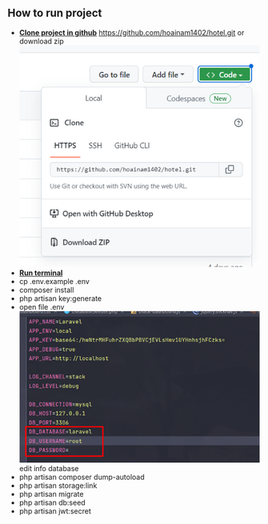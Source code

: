 ## How to run project

- **[Clone project in github]()**
  https://github.com/hoainam1402/hotel.git or download zip
![img.png](img.png)
- **[Run terminal]()**
- cp .env.example .env
- composer install
- php artisan key:generate
- open file .env ![img_1.png](img_1.png) edit info database
- php artisan composer dump-autoload
- php artisan storage:link
- php artisan migrate
- php artisan db:seed
- php artisan jwt:secret
